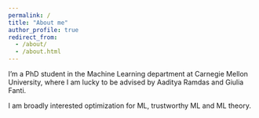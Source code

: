 ```yaml
---
permalink: /
title: "About me"
author_profile: true
redirect_from: 
  - /about/
  - /about.html
---
```


I’m a PhD student in the Machine Learning department at Carnegie Mellon University, where I am lucky to be advised by Aaditya Ramdas and Giulia Fanti.

I am broadly interested optimization for ML, trustworthy ML and ML theory.


